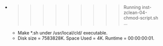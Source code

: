 * >>>>>>>>> Running inst-zclean-04-chmod-script.sh ...
  * Make *.sh under /usr/local/cld/ executable.
  * Disk size = 7583828K. Space Used = 4K. Runtime = 00:00:00:01.
